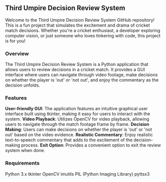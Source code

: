 ## Third Umpire Decision Review System
Welcome to the Third Umpire Decision Review System GitHub repository! This is a fun project that simulates the excitement and drama of cricket match decisions. 
Whether you're a cricket enthusiast, a developer exploring computer vision, or just someone who loves tinkering with code, this project is for you!

### Overview
The Third Umpire Decision Review System is a Python application that allows users to review decisions in a cricket match. It provides a GUI interface where users can navigate through video footage, make decisions on whether the player is 'out' or 'not out', and enjoy the commentary as the decision unfolds.

### Features
**User-friendly GUI**: The application features an intuitive graphical user interface built using tkinter, making it easy for users to interact with the system.
**Video Playback**: Utilizes OpenCV for video playback, allowing users to navigate through the match footage frame by frame.
**Decision Making**: Users can make decisions on whether the player is 'out' or 'not out' based on the video evidence.
**Realistic Commentary**: Enjoy realistic text-to-speech commentary that adds to the excitement of the decision-making process.
**Exit Option**: Provides a convenient option to exit the review system when done.

### Requirements
Python 3.x
tkinter
OpenCV
imutils
PIL (Python Imaging Library)
pyttsx3
